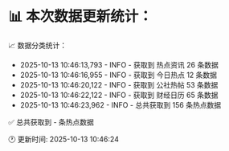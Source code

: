 📊 本次数据更新统计：
==========================

📈 数据分类统计：
- 2025-10-13 10:46:13,793 - INFO - 获取到 热点资讯 26 条数据
- 2025-10-13 10:46:16,955 - INFO - 获取到 今日热点 12 条数据
- 2025-10-13 10:46:20,122 - INFO - 获取到 公社热帖 53 条数据
- 2025-10-13 10:46:22,122 - INFO - 获取到 财经日历 65 条数据
- 2025-10-13 10:46:23,962 - INFO - 总共获取到 156 条热点数据

✅ 总共获取到 - 条热点数据

🕐 更新时间: 2025-10-13 10:46:24
